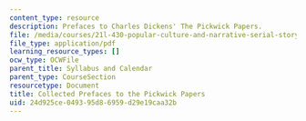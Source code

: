 ```yaml
---
content_type: resource
description: Prefaces to Charles Dickens' The Pickwick Papers.
file: /media/courses/21l-430-popular-culture-and-narrative-serial-storytelling-spring-2013/24d925ce049395d86959d29e19caa32b_MIT21L_430S13_dickens_2.pdf
file_type: application/pdf
learning_resource_types: []
ocw_type: OCWFile
parent_title: Syllabus and Calendar
parent_type: CourseSection
resourcetype: Document
title: Collected Prefaces to the Pickwick Papers
uid: 24d925ce-0493-95d8-6959-d29e19caa32b
---
```


